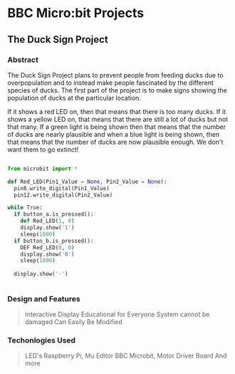 # BBC Micro:bit Projects
## The Duck Sign Project
### Abstract

The Duck Sign Project plans to prevent people from feeding ducks due to overpopulation and to instead make people fascinated by the different species of ducks. The first part of the project is to make signs showing the population of ducks at the particular location.

If it shows a red LED on, then that means that there is too many ducks. If it shows a yellow LED on, that means that there are still a lot of ducks but not that many. If a green light is being shown then that means that the number of ducks are nearly plausible and when a blue light is being shown, then that means that the number of ducks are now plausible enough. We don't want them to go extinct!


```Python

from microbit import *

def Red_LED(Pin1_Value = None, Pin2_Value = None):
  pin8.write_digital(Pin1_Value)
  pin12.write_digital(Pin2_Value)

while True:
  if button_a.is_pressed():
    def Red_LED(1, 0)
    display.show('1')
    sleep(1000)
  if button_b.is_pressed():
    DEF Red_LED(0, 0)
    display.show('0')
    sleep(1000)
    
  display.show('-')
  
```

### Design and Features

> Interactive Display
> Educational for Everyone
> System cannot be damaged
> Can Easily Be Modified

### Techonlogies Used

> LED's
> Raspberry Pi, Mu Editor
> BBC Microbit, Motor Driver Board
> And more
